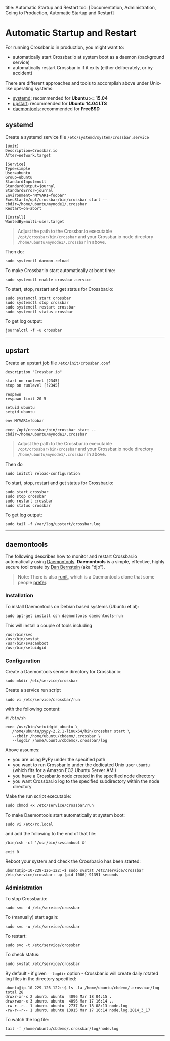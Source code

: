 title: Automatic Startup and Restart
toc: [Documentation, Administration, Going to Production, Automatic Startup and Restart]

# Automatic Startup and Restart

For running Crossbar.io in production, you might want to:

* automatically start Crossbar.io at system boot as a daemon (background service)
* automatically restart Crossbar.io if it exits (either deliberately, or by accident)

There are different approaches and tools to accomplish above under Unix-like operating systems:

* [systemd](#systemd): recommended for **Ubuntu >= 15.04**
* [upstart](#upstart): recommended for **Ubuntu 14.04 LTS**
* [daemontools](#daemontools): recommended for **FreeBSD**


## systemd

Create a systemd service file `/etc/systemd/system/crossbar.service`

```
[Unit]
Description=Crossbar.io
After=network.target

[Service]
Type=simple
User=ubuntu
Group=ubuntu
StandardInput=null
StandardOutput=journal
StandardError=journal
Environment="MYVAR1=foobar"
ExecStart=/opt/crossbar/bin/crossbar start --cbdir=/home/ubuntu/mynode1/.crossbar
Restart=on-abort

[Install]
WantedBy=multi-user.target
```

> Adjust the path to the Crossbar.io executable `/opt/crossbar/bin/crossbar` and your Crossbar.io node directory `/home/ubuntu/mynode1/.crossbar` in above.

Then do:

```console
sudo systemctl daemon-reload
```

To make Crossbar.io start automatically at boot time:

```console
sudo systemctl enable crossbar.service
```

To start, stop, restart and get status for Crossbar.io:

```console
sudo systemctl start crossbar
sudo systemctl stop crossbar
sudo systemctl restart crossbar
sudo systemctl status crossbar
```

To get log output:

```console
journalctl -f -u crossbar
```

---


## upstart

Create an upstart job file `/etc/init/crossbar.conf`

```
description "Crossbar.io"

start on runlevel [2345]
stop on runlevel [!2345]

respawn
respawn limit 20 5

setuid ubuntu
setgid ubuntu

env MYVAR1=foobar

exec /opt/crossbar/bin/crossbar start --cbdir=/home/ubuntu/mynode1/.crossbar
```

> Adjust the path to the Crossbar.io executable `/opt/crossbar/bin/crossbar` and your Crossbar.io node directory `/home/ubuntu/mynode1/.crossbar` in above.

Then do

```console
sudo initctl reload-configuration
```

To start, stop, restart and get status for Crossbar.io:

```console
sudo start crossbar
sudo stop crossbar
sudo restart crossbar
sudo status crossbar
```

To get log output:

```console
sudo tail -f /var/log/upstart/crossbar.log
```

---


## daemontools

The following describes how to monitor and restart Crossbar.io automatically using [Daemontools](http://cr.yp.to/daemontools.html). **Daemontools** is a simple, effective, highly secure tool create by [Dan Bernstein](http://en.wikipedia.org/wiki/Daniel_J._Bernstein) (aka "djb").

> Note: There is also [runit](http://smarden.org/runit/), which is a Daemontools clone that some people [prefer](http://www.sanityinc.com/articles/init-scripts-considered-harmful/).

### Installation

To install Daemontools on Debian based systems (Ubuntu et al):

```
sudo apt-get install csh daemontools daemontools-run
```

This will install a couple of tools including

```
/usr/bin/svc
/usr/bin/svstat
/usr/bin/svscanboot
/usr/bin/setuidgid
```

### Configuration

Create a Daemontools service directory for Crossbar.io:

```
sudo mkdir /etc/service/crossbar
```

Create a service run script

```
sudo vi /etc/service/crossbar/run
```

with the following content:

```
#!/bin/sh

exec /usr/bin/setuidgid ubuntu \
   /home/ubuntu/pypy-2.2.1-linux64/bin/crossbar start \
   --cbdir /home/ubuntu/cbdemo/.crossbar \
   --logdir /home/ubuntu/cbdemo/.crossbar/log
```

Above assumes:

 * you are using PyPy under the specified path
 * you want to run Crossbar.io under the dedicated Unix user `ubuntu` (which fits for a Amazon EC2 Ubuntu Server AMI)
 * you have a Crossbar.io node created in the specified node directory
 * you want Crossbar.io log to the specified subdirectory within the node directory

Make the run script executable:

```
sudo chmod +x /etc/service/crossbar/run
```

To make Daemontools start automatically at system boot:

```
sudo vi /etc/rc.local
```

and add the following to the end of that file:

```
/bin/csh -cf '/usr/bin/svscanboot &'

exit 0
```

Reboot your system and check the Crossbar.io has been started:

```
ubuntu@ip-10-229-126-122:~$ sudo svstat /etc/service/crossbar
/etc/service/crossbar: up (pid 1006) 91391 seconds
```

### Administration

To stop Crossbar.io:

```
sudo svc -d /etc/service/crossbar
```

To (manually) start again:

```
sudo svc -u /etc/service/crossbar
```

To restart:

```
sudo svc -t /etc/service/crossbar
```

To check status:

```
sudo svstat /etc/service/crossbar
```

By default - if given `--logdir` option - Crossbar.io will create daily rotated log files in the directory specified:

```
ubuntu@ip-10-229-126-122:~$ ls -la /home/ubuntu/cbdemo/.crossbar/log
total 28
drwxr-xr-x 2 ubuntu ubuntu  4096 Mar 18 04:15 .
drwxrwxr-x 3 ubuntu ubuntu  4096 Mar 17 16:14 ..
-rw-r--r-- 1 ubuntu ubuntu  2737 Mar 18 08:13 node.log
-rw-r--r-- 1 ubuntu ubuntu 13915 Mar 17 16:14 node.log.2014_3_17
```

To watch the log file:

```
tail -f /home/ubuntu/cbdemo/.crossbar/log/node.log
```

---
